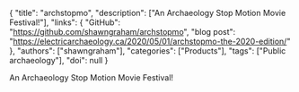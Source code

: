 {
  "title": "archstopmo",
  "description": ["An Archaeology Stop Motion Movie Festival!"],
  "links": {
    "GitHub": "https://github.com/shawngraham/archstopmo",
    "blog post": "https://electricarchaeology.ca/2020/05/01/archstopmo-the-2020-edition/"
  },
  "authors": ["shawngraham"],
  "categories": ["Products"],
  "tags": ["Public archaeology"],
  "doi": null
}

<!-- Generated by csv2md.R – do not edit by hand -->

An Archaeology Stop Motion Movie Festival!